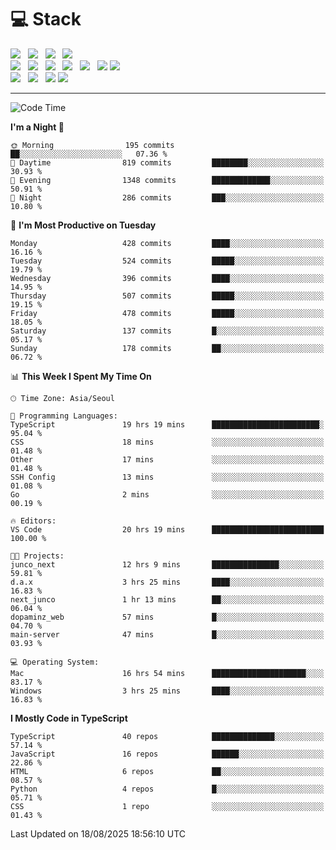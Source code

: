 <h1>💻 Stack</h1>
<div>
 <!-- badge : https://shields.io/ -->
 <!-- icon : https://simpleicons.org/?q=Get -->
 <img src="https://img.shields.io/badge/HTML5-e74c3c?style=flat-square&logo=HTML5&logoColor=white"/> &nbsp 
 <img src="https://img.shields.io/badge/CSS3-0A84FF?style=flat-square&logo=CSS3&logoColor=white"/> &nbsp 
 <img src="https://img.shields.io/badge/JavaScript-FFCD11?style=flat-square&logo=JavaScript&logoColor=white"/> &nbsp 
 <img src="https://img.shields.io/badge/TypeScript-3075C0?style=flat-square&logo=TypeScript&logoColor=white"/>
 <br/>
 <img src="https://img.shields.io/badge/Next-000000?style=flat-square&logo=nextdotjs&logoColor=white"/> &nbsp 
 <img src="https://img.shields.io/badge/React-00BCF6?style=flat-square&logo=React&logoColor=white"/> &nbsp 
 <img src="https://img.shields.io/badge/Redux-764ABC?style=flat-square&logo=Redux&logoColor=white"/> &nbsp
 <img src="https://img.shields.io/badge/Recoil-3578E5?style=flat-square&logo=recoil&logoColor=white"/> &nbsp
 <img src="https://img.shields.io/badge/React-Query-FF4154?style=flat-square&logo=reactquery&logoColor=white"/> &nbsp 
 <img src="https://img.shields.io/badge/styled%2Dcomponents-DB7093?style=flat-square&logo=styled%2Dcomponents&logoColor=white"/>
 <img src="https://img.shields.io/badge/CSS Modules-000000?style=flat-square&logo=CSS Modules&logoColor=white"/> &nbsp 
 <br/>
 <img src="https://img.shields.io/badge/Node-339933?style=flat-square&logo=Node.js&logoColor=white"/> &nbsp 
 <img src="https://img.shields.io/badge/Express-000000?style=flat-square&logo=Express&logoColor=white"/> &nbsp 
 <img src="https://img.shields.io/badge/MongoDB-47A248?style=flat-square&logo=MongoDB&logoColor=white"/>
 <img src="https://img.shields.io/badge/MariaDB-003545?style=flat-square&logo=mariadb&logoColor=white"/>
</div>

<hr>

<!--START_SECTION:waka-->
![Code Time](http://img.shields.io/badge/Code%20Time-2%2C779%20hrs%2012%20mins-blue)

**I'm a Night 🦉** 

```text
🌞 Morning                195 commits         ██░░░░░░░░░░░░░░░░░░░░░░░   07.36 % 
🌆 Daytime                819 commits         ████████░░░░░░░░░░░░░░░░░   30.93 % 
🌃 Evening                1348 commits        █████████████░░░░░░░░░░░░   50.91 % 
🌙 Night                  286 commits         ███░░░░░░░░░░░░░░░░░░░░░░   10.80 % 
```
📅 **I'm Most Productive on Tuesday** 

```text
Monday                   428 commits         ████░░░░░░░░░░░░░░░░░░░░░   16.16 % 
Tuesday                  524 commits         █████░░░░░░░░░░░░░░░░░░░░   19.79 % 
Wednesday                396 commits         ████░░░░░░░░░░░░░░░░░░░░░   14.95 % 
Thursday                 507 commits         █████░░░░░░░░░░░░░░░░░░░░   19.15 % 
Friday                   478 commits         █████░░░░░░░░░░░░░░░░░░░░   18.05 % 
Saturday                 137 commits         █░░░░░░░░░░░░░░░░░░░░░░░░   05.17 % 
Sunday                   178 commits         ██░░░░░░░░░░░░░░░░░░░░░░░   06.72 % 
```


📊 **This Week I Spent My Time On** 

```text
🕑︎ Time Zone: Asia/Seoul

💬 Programming Languages: 
TypeScript               19 hrs 19 mins      ████████████████████████░   95.04 % 
CSS                      18 mins             ░░░░░░░░░░░░░░░░░░░░░░░░░   01.48 % 
Other                    17 mins             ░░░░░░░░░░░░░░░░░░░░░░░░░   01.48 % 
SSH Config               13 mins             ░░░░░░░░░░░░░░░░░░░░░░░░░   01.08 % 
Go                       2 mins              ░░░░░░░░░░░░░░░░░░░░░░░░░   00.19 % 

🔥 Editors: 
VS Code                  20 hrs 19 mins      █████████████████████████   100.00 % 

🐱‍💻 Projects: 
junco_next               12 hrs 9 mins       ███████████████░░░░░░░░░░   59.81 % 
d.a.x                    3 hrs 25 mins       ████░░░░░░░░░░░░░░░░░░░░░   16.83 % 
next_junco               1 hr 13 mins        ██░░░░░░░░░░░░░░░░░░░░░░░   06.04 % 
dopaminz_web             57 mins             █░░░░░░░░░░░░░░░░░░░░░░░░   04.70 % 
main-server              47 mins             █░░░░░░░░░░░░░░░░░░░░░░░░   03.93 % 

💻 Operating System: 
Mac                      16 hrs 54 mins      █████████████████████░░░░   83.17 % 
Windows                  3 hrs 25 mins       ████░░░░░░░░░░░░░░░░░░░░░   16.83 % 
```

**I Mostly Code in TypeScript** 

```text
TypeScript               40 repos            ██████████████░░░░░░░░░░░   57.14 % 
JavaScript               16 repos            ██████░░░░░░░░░░░░░░░░░░░   22.86 % 
HTML                     6 repos             ██░░░░░░░░░░░░░░░░░░░░░░░   08.57 % 
Python                   4 repos             █░░░░░░░░░░░░░░░░░░░░░░░░   05.71 % 
CSS                      1 repo              ░░░░░░░░░░░░░░░░░░░░░░░░░   01.43 % 
```




 Last Updated on 18/08/2025 18:56:10 UTC
<!--END_SECTION:waka-->
